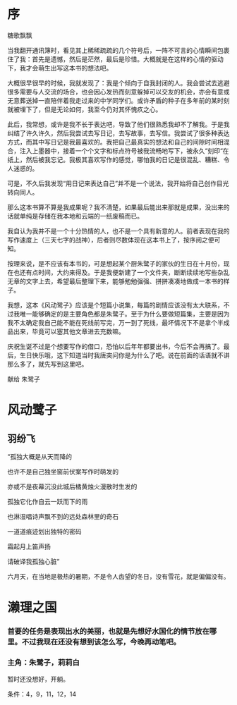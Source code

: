 # 序

糖歌飘飘

当我翻开通讯簿时，看见其上稀稀疏疏的几个符号后，一阵不可言的心情瞬间包裹住了我：首先是遗憾，然后是茫然，最后是珍惜。大概就是在这样的心情的驱动下，我才会萌生出写这本书的想法吧。

大概很早很早的时候，我就发现了：我是个倾向于自我封闭的人。我会尝试去逃避很多需要与人交流的场合，也会因心发热而刻意躲掉可以交友的机会，亦会有意或无意葬送掉一直陪伴着我走过来的中学同学们。或许矛盾的种子在多年前的某时刻就被埋下了，但是无论如何，我至今仍对其怀愧疚之心。

此后，我常想，或许是我不长于表达吧，导致了他们很熟悉我却不了解我。于是我纠结了许久许久，然后我尝试去写日记，去写故事，去写信。我尝试了很多种表达方式，而其中写日记是我最喜欢的。我把自己最真实的想法和自己的间隙时间相混合，注入上墨器中，接着一个个文字和标点符号被我流畅地写下，被永久“刻印“在纸上，然后被我忘记。我极其喜欢写作的感觉，哪怕我的日记是很混乱、糟糕、令人迷惑的。

可是，不久后我发现“用日记来表达自己”并不是一个说法，我开始将自己创作目光转向同人。

那么这本书算不算是我成果呢？我不清楚，如果最后能出来那就是成果，没出来的话就单纯是存储在我本地和云端的一纸废稿而已。

我自认为我并不是一个十分热情的人，也不是一个具有新意的人。前者表现在我的写作速度上（三天七字的战神），后者则尽数体现在这本书上了，按序阅之便可知。

按理来说，是不应该有本书的，可是想起某个厨朱鹭子的家伙的生日在十月份，现在也还有点时间，大约来得及。于是我便新建了一个文件夹，断断续续地写些杂乱无章的文字上去，希望最后整理下来，能够勉勉强强、拼拼凑凑地做成一本书的样子。

我想，这本《风动鹭子》应该是个短篇小说集，每篇的剧情应该没有太大联系，不过我唯一能够确定的是主要角色都是朱鹭子。至于为什么要做短篇集，主要是因为我不太确定我自己能不能在死线前写完，万一到了死线，最坏情况下不是拿个半成品出来，毕竟可以塞其他文章进去充数嘛。

庆祝生诞不过是个想要写作的借口，恐怕以后年年都要出书，今后不会再搞了。最后，生日快乐哦，这下知道当时我唐突问你是为什么了吧。说在前面的话语就不讲那么多了，就先写到这里吧。

献给 朱鹭子

# 风动鹭子

## 羽纷飞

“孤独大概是从天而降的

也许不是自己独坐窗前伏案写作时萌发的

亦或不是夜幕沉没此城后橘黄烛火漫散时生发的

孤独它化作自云一跃而下的雨

也淋湿唱诗声飘不到的远处森林里的奇石

一道道痕迹划出独特的密码

霜起月上笛声扬

请破译我孤独心脏”

六月天，在当地是极热的暑期，不是令人齿望的冬日，没有雪花，就是偏偏没有。

# 濑理之国

### 首要的任务是表现出水的美丽，也就是先想好水国化的情节放在哪里。不过我现在还没有想到该怎么写，今晚再动笔吧。

### 主角：朱鹭子，莉莉白

暂时还没想好，开躺。

条件：4，9，11，12，14
